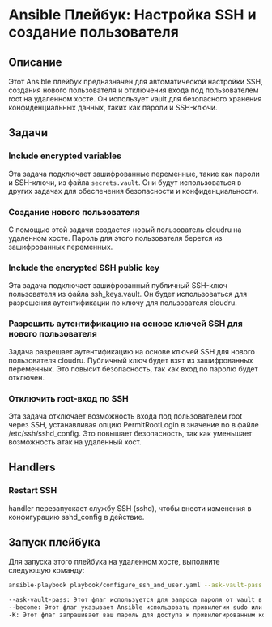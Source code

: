 # Ansible Плейбук: Настройка SSH и создание пользователя

## Описание

Этот Ansible плейбук предназначен для автоматической настройки SSH, создания нового пользователя и отключения входа под пользователем root на удаленном хосте. Он использует vault для безопасного хранения конфиденциальных данных, таких как пароли и SSH-ключи.

## Задачи

### Include encrypted variables

Эта задача подключает зашифрованные переменные, такие как пароли и SSH-ключи, из файла `secrets.vault`. Они будут использоваться в других задачах для обеспечения безопасности и конфиденциальности.

### Создание нового пользователя

С помощью этой задачи создается новый пользователь cloudru на удаленном хосте. Пароль для этого пользователя берется из зашифрованных переменных.

### Include the encrypted SSH public key

Эта задача подключает зашифрованный публичный SSH-ключ пользователя из файла ssh_keys.vault. Он будет использоваться для разрешения аутентификации по ключу для пользователя cloudru.

### Разрешить аутентификацию на основе ключей SSH для нового пользователя

Задача разрешает аутентификацию на основе ключей SSH для нового пользователя cloudru. Публичный ключ будет взят из зашифрованных переменных. Это повысит безопасность, так как вход по паролю будет отключен.

### Отключить root-вход по SSH

Эта задача отключает возможность входа под пользователем root через SSH, устанавливая опцию PermitRootLogin в значение no в файле /etc/ssh/sshd_config. Это повышает безопасность, так как уменьшает возможность атак на удаленный хост.

## Handlers

### Restart SSH

handler перезапускает службу SSH (sshd), чтобы внести изменения в конфигурацию sshd_config в действие.

## Запуск плейбука

Для запуска этого плейбука на удаленном хосте, выполните следующую команду:

``` bash
ansible-playbook playbook/configure_ssh_and_user.yaml --ask-vault-pass --become -K```

--ask-vault-pass: Этот флаг используется для запроса пароля от vault в интерактивном режиме. Вы должны ввести пароль, который используется для расшифровки зашифрованных данных в файле secrets.vault и ssh_keys.vault.
--become: Этот флаг указывает Ansible использовать привилегии sudo или root (если это необходимо) при выполнении задач, которые требуют повышения привилегий.
-K: Этот флаг запрашивает ваш пароль для доступа к привилегированным командам (обычно это пароль вашего пользователя sudo). 
